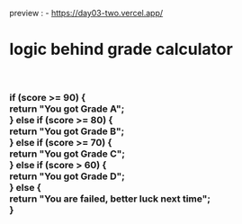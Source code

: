 preview : - https://day03-two.vercel.app/

<h1> logic behind grade calculator</h1> <br>
<h3>if (score >= 90) {<br>
    return "You got Grade A";<br>
  } else if (score >= 80) {<br>
    return "You got Grade B";<br>
  } else if (score >= 70) {<br>
    return "You got Grade C";<br>
  } else if (score > 60) {<br>
    return "You got Grade D";<br>
  } else {<br>
    return "You are failed, better luck next time";<br>
  }</h3>
